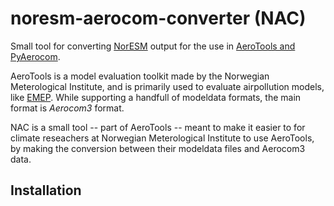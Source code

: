# noresm-aerocom-converter (NAC)
Small tool for converting [NorESM](https://www.noresm.org/) output for the use in [AeroTools and PyAerocom](https://github.com/metno/pyaerocom).

AeroTools is a model evaluation toolkit made by the Norwegian Meterological Institute, and is primarily used to evaluate airpollution models, like [EMEP](https://www.emep.int/). While supporting a handfull of modeldata formats, the main format is *Aerocom3* format.

NAC is a small tool -- part of AeroTools -- meant to make it easier to for climate reseachers at Norwegian Meterological Institute to use AeroTools, by making the conversion between their modeldata files and Aerocom3 data. 

## Installation





